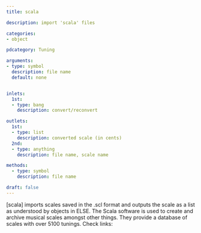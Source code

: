 ```yaml
---
title: scala

description: import 'scala' files

categories:
- object

pdcategory: Tuning

arguments:
- type: symbol
  description: file name
  default: none


inlets:
  1st:
  - type: bang
    description: convert/reconvert

outlets:
  1st:
  - type: list
    description: converted scale (in cents)
  2nd:
  - type: anything
    description: file name, scale name

methods:
  - type: symbol
    description: file name

draft: false
---
```


[scala] imports scales saved in the .scl format and outputs the scale as a list as understood by objects in ELSE. The Scala software is used to create and archive musical scales amongst other things. They provide a database of scales with over 5100 tunings. Check links:
